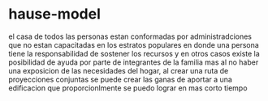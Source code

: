 # hause-model
el casa de todos las personas estan conformadas por administradciones que no estan capacitadas en los estratos populares en donde una persona tiene la responsabilidad de sostener los recursos y en otros casos existe la posibilidad de ayuda por parte de integrantes de la familia mas al no haber una
exposicion de  las necesidades del hogar, al crear una  ruta de proyecciones conjuntas se puede crear las ganas de aportar  a una edificacion  que proporcionlmente  se puedo lograr  en mas corto tiempo
